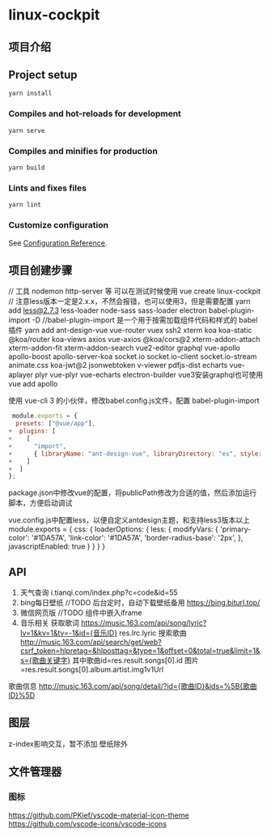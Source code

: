 <!--
 * @Author: Juck
 * @Date: 2020-03-14 09:46:58
 * @LastEditTime: 2020-05-14 16:06:26
 * @LastEditors: Juck
 * @Description: 
 * @FilePath: \linux-cockpit\README.md
 * @Juck is coding...
 -->

# linux-cockpit

## 项目介绍

## Project setup

```
yarn install
```

### Compiles and hot-reloads for development

```
yarn serve
```

### Compiles and minifies for production

```
yarn build
```

### Lints and fixes files

```
yarn lint
```

### Customize configuration

See [Configuration Reference](https://cli.vuejs.org/config/).

## 项目创建步骤

// 工具 nodemon http-server 等 可以在测试时候使用
vue create linux-cockpit
// 注意less版本一定是2.x.x，不然会报错，也可以使用3，但是需要配置
yarn add less@2.7.3 less-loader node-sass sass-loader electron babel-plugin-import -D //babel-plugin-import 是一个用于按需加载组件代码和样式的 babel 插件
yarn add ant-design-vue vue-router vuex ssh2 xterm koa koa-static @koa/router koa-views axios vue-axios @koa/cors@2 xterm-addon-attach xterm-addon-fit xterm-addon-search vue2-editor graphql vue-apollo apollo-boost apollo-server-koa socket.io socket.io-client socket.io-stream animate.css koa-jwt@2 jsonwebtoken v-viewer pdfjs-dist echarts vue-aplayer plyr vue-plyr vue-echarts electron-builder
vue3安装graphql也可使用vue add apollo

使用 vue-cli 3 的小伙伴，修改babel.config.js文件，配置 babel-plugin-import

```babel.config.js
 module.exports = {
  presets: ["@vue/app"],
+  plugins: [
+    [
+      "import",
+      { libraryName: "ant-design-vue", libraryDirectory: "es", style: true }
+    ]
+  ]
};
```

package.json中修改vue的配置，将publicPath修改为合适的值，然后添加运行脚本，方便启动调试

vue.config.js中配置less，以便自定义antdesign主题，和支持less3版本以上
module.exports = {
  css: {
    loaderOptions: {
      less: {
        modifyVars: {
          'primary-color': '#1DA57A',
          'link-color': '#1DA57A',
          'border-radius-base': '2px',
        },
        javascriptEnabled: true
      }
    }
  }
}


## API

1. 天气查询
  i.tianqi.com/index.php?c=code&id=55
2. bing每日壁纸 //TODO 后台定时，自动下载壁纸备用
  https://bing.biturl.top/
3. 微信网页版 //TODO 组件中嵌入iframe
4. 音乐相关
获取歌词 https://music.163.com/api/song/lyric?lv=1&kv=1&tv=-1&id={音乐ID} res.lrc.lyric
搜索歌曲 http://music.163.com/api/search/get/web?csrf_token=hlpretag=&hlposttag=&type=1&offset=0&total=true&limit=1&s={歌曲关键字} 其中歌曲id=res.result.songs[0].id 图片=res.result.songs[0].album.artist.img1v1Url

歌曲信息 http://music.163.com/api/song/detail/?id={歌曲ID}&ids=%5B{歌曲ID}%5D 


## 图层

z-index影响交互，暂不添加 壁纸除外
<!-- 壁纸 -5
桌面 -4
任务栏 -3
开始菜单 -3
app -2
警告等弹窗 -1
其他默认 -->

## 文件管理器

### 图标

https://github.com/PKief/vscode-material-icon-theme
https://github.com/vscode-icons/vscode-icons